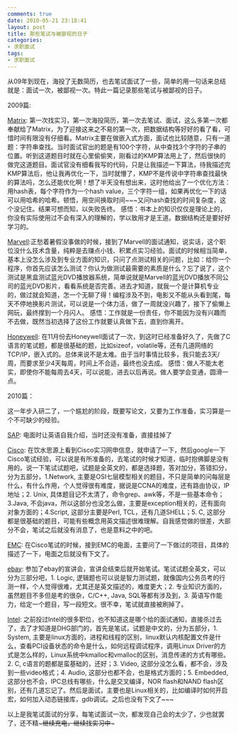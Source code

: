 ```yaml
---
comments: true
date: 2010-05-21 23:18:41
layout: post
title: 那些笔试与被鄙视的日子
categories:
- 求职面试
tags:
- 求职面试
---
```


从09年到现在，海投了无数简历，也去笔试面试了一些，简单的用一句话来总结就是：面试一次，被鄙视一次。特此一篇记录那些笔试与被鄙视的日子。

2009篇:

[Matrix](http://www.matrix-controls.com): 第一次找实习，第一次海投简历，第一次去笔试、面试，这么多第一次都奉献给了Matrix，为了迎接这来之不易的第一次，把数据结构等好好的看了看，可惜时间有限没有仔细看。Matrix主要在做嵌入式方面，面试也比较随意，只有一道题：字符串查找。当时面试官出的题是有100个字符，从中查找3个字符的子串的位置。听到这道题目时就在心里偷偷笑，刚看过的KMP算法用上了，然后很快的做完这道题目。面试官没有细看我写的代码，只是让我描述一下算法，待我描述完KMP算法后，他让我再优化一下，当时就懵了，KMP不是传说中字符串查找最快的算法吗，怎么还能优化啊！想了半天没有想出来，这时他给出了一个优化方法：用hash表，每个字符作为一个hash value，三个字符一组，如果再优化一下的话可以用哈希的哈希。顿悟，用空间换取时间~~~又问hash查找的时间复杂度，这个没记住。结果可想而知，以失败告终。
感悟：书本上的知识仅仅是理论上的，你没有实际使用过不会有深入的理解的，学以致用才是王道。数据结构还是要好好学习的。
<!-- more -->
[Marvell](http://www.marvell.com/):正愁着暑假没事做的时候，接到了Marvell的面试通知，说实话，这个职位没什么技术含量，纯粹是去赚点小钱、积累点实习经验。面试的时候相当简单，基本上没怎么涉及到专业方面的知识，只问了点测试相关的问题，比如：给你一个程序，你首先应该怎么测试？你认为做测试最需要的素质是什么？忘了说了，这个测试是黑盒测试蓝光DVD播放器系统，简单说就是Marvell的蓝光DVD播放不同公司的蓝光DVD影片，看看系统是否完善。进去才知道，就我一个是计算机专业的，做过就会知道，怎一个无聊了得！编程涉及不到，电影又不能从头看到尾，每天不停地换影片测试，可以说是一个体力活，做了一周就没兴趣了，接下了偷懒上网玩，最终撑到一个月闪人。
感悟：工作就是一份责任，你不能因为没有兴趣而不去做，既然当初选择了这份工作就要认真做下去，直到你离开。

[Honeywell](http://www.honeywell.com/sites/chinacn/index.jsp): 在11月份去Honeywell面试了一次，到这时已经准备好久了，先做了C语言的笔试题，都是很基础的题，比如sizeof，volatile等，还有几道网络的TCP/IP，嵌入式的。总体来说不是太难。由于当时事情比较多，我只能去3天/周，而要求至少4天每周，时间上不合适，最终也没去成。
感悟：做人不能太老实，即使你不能每周去4天，可以说能，进去以后再说。做人要学会变通，圆滑一点。

2010篇：

这一年步入研二了，一个尴尬的阶段，既要写论文，又要为工作准备，实习算是一个不可缺少的经验。

[SAP](http://www.sap.com/china/index.epx): 电面时让英语自我介绍，当时还没有准备，直接挂掉了

[Cisco](http://www.cisco.com/web/CN/index.html): 在饮水思源上看到Cisco实习网申信息，就申请了一下，然后google一下Cisco笔试经验，可以说是有所准备的，去笔试的时候才知道，临时抱佛脚是没有用的。说一下笔试试题吧，试题是全英文的，都是选择题，答对加分，答错扣分，分为五部分，1.Network, 主要是OSI七层模型相关的题目，不只是简单的问每层是什么，有什么作用，个人觉得很有难度，据说是CCNA的难度，还有路由协议，IP地址；2. Unix, 具体题目记不太清了，命令grep、awk等，不是一些基本命令；3.Java, 不会java，所以这部分也没怎么做，主要是exception相关的，还有面向对象方面的；4.Script, 这部分主要是Perl, TCL，还有几道SHELL；5. C, 这部分都是很基础的题目，可能有些概念用英文描述很难理解。自我感觉做的很差，大部分不会，笔试之后就没有消息了，也是意料之中的吧。

[EMC](http://china.emc.com/): 在Cisco笔试的时候，接到EMC的电面，主要问了一下做过的项目，具体的描述了一下，电面之后就没有下文了。

[ebay](http://www.ebay.cn/): 参加了ebay的宣讲会，宣讲会结束后就开始笔试。笔试试题全英文，可以分为三部分吧，1. Logic, 逻辑题也可以说是智力测试题，就像国内公务员考的行测一样，个人觉得很难，尤其还是英文描述的，难度更大；2. 专业知识方面的，虽然题目不多但是考的很杂，C/C++, Java, SQL等都有涉及到，3. 英语写作能力，给定一个题目，写一段短文。很不幸，笔试就直接被刷掉了。

[Intel](http://www.intel.com/): 之前投过Intel的很多职位，也不知道这是哪个给的面试通知，直接杀过去了，去了才知道是DHG部门的，首先是笔试，试题是中文的，分为五部分，1. System, 主要是linux方面的，进程和线程的区别，linux默认内核配置文件是什么，查看PCI设备状态的命令是什么，如何远程调试程序，调用Linux Driver的方式是怎么样的，Linux系统中kmalloc和vmalloc的区别，消息传递的方式有哪些。2. C, c语言的题都是蛮基础的，还好；3. Video, 这部分没怎么看，都不会，涉及到一些video格式；4. Audio, 这部分也都不会，也是格式方面的；5. Embedded, 这部分也不会，IPC总线有哪些，什么是交叉编译，NOR flash和NAND flash区别，还有几道忘记了。然后是面试，主要也是Linux相关的，比如编译时如何开启宏，如何加入动态链接库，gdb调试。之后也没有下文了~~~

以上是我笔试面试的分享，每笔试面试一次，都发现自己会的太少了，少也就罢了，还不精~~~继续充电，继续找实习中~~~
